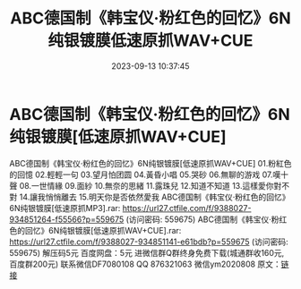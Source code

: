 ﻿---
title: ABC德国制《韩宝仪·粉红色的回忆》6N纯银镀膜低速原抓WAV+CUE
date: 2023-09-13 10:37:45
categories: 新碟专辑、稀有等精品
tags: 华语中文
---
# ABC德国制《韩宝仪·粉红色的回忆》6N纯银镀膜[低速原抓WAV+CUE]

ABC德国制《韩宝仪·粉红色的回忆》6N纯银镀膜[低速原抓WAV+CUE]
01.粉紅色的回憶
02.輕輕一句
03.望月怕团圆
04.黃昏小唱
05.哭砂
06.無聊的游戏
07.嘆十聲
08.一世情緣
09.面紗
10.無奈的思緒
11.露珠兒
12.知道不知道
13.這樣愛你對不對
14.讓我悄悄離去
15.明天你是否依然愛我
ABC德国制《韩宝仪·粉红色的回忆》6N纯银镀膜[低速原抓MP3].rar: https://url27.ctfile.com/f/9388027-934851264-f55566?p=559675
(访问密码: 559675)
ABC德国制《韩宝仪·粉红色的回忆》6N纯银镀膜[低速原抓WAV+CUE].rar: https://url27.ctfile.com/f/9388027-934851141-e61bdb?p=559675
(访问密码: 559675)
解压码5元
百度网盘：5元
进微信群Q群终身免费下载(城通群收160元,百度群200元)
联系微信DF7080108 QQ 876321063
微信ym2020808
原文：[链接](https://blog.sina.com.cn/s/blog_1647c7e76010313fq.html)